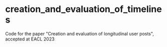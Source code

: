 # creation_and_evaluation_of_timelines
Code for the paper "Creation and evaluation of longitudinal user posts", accepted at EACL 2023
